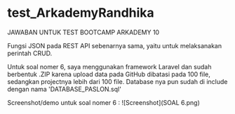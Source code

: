 # test_ArkademyRandhika
JAWABAN UNTUK TEST BOOTCAMP ARKADEMY 10

Fungsi JSON pada REST API sebenarnya sama, yaitu untuk melaksanakan perintah CRUD.

Untuk soal nomer 6, saya menggunakan framework Laravel dan sudah berbentuk .ZIP karena upload data pada GitHub dibatasi pada 100 file, sedangkan projectnya lebih dari 100 file. Database nya pun sudah di include dengan nama 'DATABASE_PASLON.sql'

Screenshot/demo untuk soal nomer 6 : ![Screenshot](SOAL 6.png)

